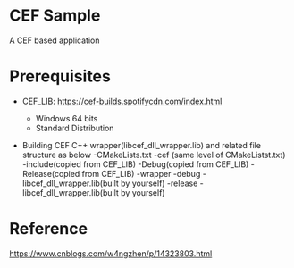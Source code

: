 # CEF Sample
A CEF based application

# Prerequisites
* CEF_LIB: https://cef-builds.spotifycdn.com/index.html
    * Windows 64 bits
    * Standard Distribution

* Building CEF C++ wrapper(libcef_dll_wrapper.lib) and related file structure as below
-CMakeLists.txt
-cef (same level of CMakeListst.txt)
    -include(copied from CEF_LIB)
    -Debug(copied from CEF_LIB)
    -Release(copied from CEF_LIB)
    -wrapper
        -debug
            -libcef_dll_wrapper.lib(built by yourself)
        -release
            -libcef_dll_wrapper.lib(built by yourself)

# Reference
https://www.cnblogs.com/w4ngzhen/p/14323803.html

